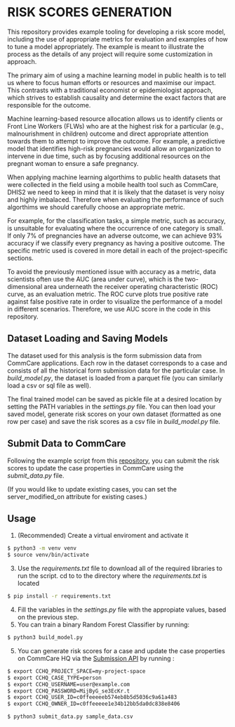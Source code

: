 # RISK SCORES GENERATION

This repository provides example tooling for developing a risk score model, including the use of appropriate metrics for evaluation and examples of how to tune a model appropriately. The example is meant to illustrate the process as the details of any project will require some customization in approach.

The primary aim of using a machine learning model in public health is to tell us where to focus human efforts or resources and maximise our impact. This contrasts with a traditional economist or epidemiologist approach, which strives to establish causality and determine the exact factors that are responsible for the outcome.

Machine learning-based resource allocation allows us to identify clients or Front Line Workers (FLWs) who are at the highest risk for a particular (e.g., malnourishment in children) outcome and direct appropriate attention towards them to attempt to improve the outcome. For example, a predictive model that identifies high-risk pregnancies would allow an organization to intervene in due time, such as by focusing additional resources on the pregnant woman to ensure a safe pregnancy.

When applying machine learning algorthims to public health datasets that were collected in the field using a mobile health tool such as CommCare, DHIS2 we need to keep in mind that it is likely that the dataset is very noisy and highly imbalaced. Therefore when evaluating the performance of such algorthims we should carefully choose an appropriate metric. 

For example, for the classification tasks, a simple metric, such as accuracy, is unsuitable for evaluating where the occurrence of one category is small. If only 7% of pregnancies have an adverse outcome, we can achieve 93% accuracy if we classify every pregnancy as having a positive outcome. The specific metric used is covered in more detail in each of the project-specific sections.

To avoid the previously mentioned issue with accuracy as a metric, data scientists often use the AUC (area under curve), which is the two-dimensional area underneath the receiver operating characteristic (ROC) curve, as an evaluation metric. The ROC curve plots true positive rate against false positive rate in order to visualize the performance of a model in different scenarios. Therefore, we use AUC score in the code in this repository. 

## Dataset Loading and Saving Models
The dataset used for this analysis is the form submission data from CommCare applications. Each row in the dataset corresponds to a case and consists of all the historical form submission data for the particular case. In *build_model.py*, the dataset is loaded from a parquet file (you can similarly load a csv or sql file as well). 

The final trained model can be saved as pickle file at a desired location by setting the PATH variables in the *settings.py* file. You can then load your saved model, generate risk scores on your own dataset (formatted as one row per case) and save the risk scores as a csv file in *build_model.py* file.

## Submit Data to CommCare
Following the example script from this [repository](https://github.com/dimagi/submission_api_example), you can submit the risk scores to update the case properties in CommCare using the *submit_data.py* file. 

(If you would like to update existing cases, you can set the server_modified_on attribute for existing cases.)

## Usage
1. (Recommended) Create a virtual enviroment and activate it
```bash
$ python3 -m venv venv
$ source venv/bin/activate
```
3. Use the *requirements.txt* file to download all of the required libraries to run the script. cd to to the directory where the *requirements.txt* is located
```bash
$ pip install -r requirements.txt
```
4. Fill the variables in the *settings.py* file with the appropiate values, based on the previous step.
5. You can train a binary Random Forest Classifier by running: 
```bash
$ python3 build_model.py
```
5. You can generate risk scores for a case and update the case properties on CommCare HQ via the [Submission API](https://confluence.dimagi.com/display/commcarepublic/Submission+API) by running :

```bash
$ export CCHQ_PROJECT_SPACE=my-project-space
$ export CCHQ_CASE_TYPE=person
$ export CCHQ_USERNAME=user@example.com
$ export CCHQ_PASSWORD=MijByG_se3EcKr.t
$ export CCHQ_USER_ID=c0ffeeeeeb574eb8b5d5036c9a61a483
$ export CCHQ_OWNER_ID=c0ffeeeee1e34b12bb5da0dc838e8406
```

```bash
$ python3 submit_data.py sample_data.csv
```

